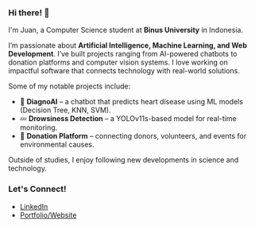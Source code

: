 ### Hi there! 👋  

I'm Juan, a Computer Science student at **Binus University** in Indonesia.  

I’m passionate about **Artificial Intelligence, Machine Learning, and Web Development**. I’ve built projects ranging from AI-powered chatbots to donation platforms and computer vision systems. I love working on impactful software that connects technology with real-world solutions.  

Some of my notable projects include:  
- 🤖 **DiagnoAI** – a chatbot that predicts heart disease using ML models (Decision Tree, KNN, SVM).  
- 💤 **Drowsiness Detection** – a YOLOv11s-based model for real-time monitoring.  
- 🌱 **Donation Platform** – connecting donors, volunteers, and events for environmental causes.  

Outside of studies, I enjoy following new developments in science and technology.

### Let's Connect!  
- [LinkedIn](https://www.linkedin.com/in/juan-ariviano-chandra/)  
- [Portfolio/Website](https://juan-sable.vercel.app/)
